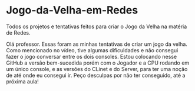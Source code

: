 # Jogo-da-Velha-em-Redes
Todos os projetos e tentativas feitos para criar o Jogo da Velha na matéria de Redes.

Olá professor. Essas foram as minhas tentativas de criar um jogo da velha. Como mencionado no vídeo, tive algumas dificuldades e não consegui fazer 
o jogo conversar entre os dois consoles. Estou colocando nesse GitHub a versão bem-sucedida porém com o Jogador e a CPU rodando em um único console,
e as versões do CLinet e do Server, para ter uma noção de até onde eu consegui ir. Peço desculpas por não ter conseguido, até a próxima aula!
